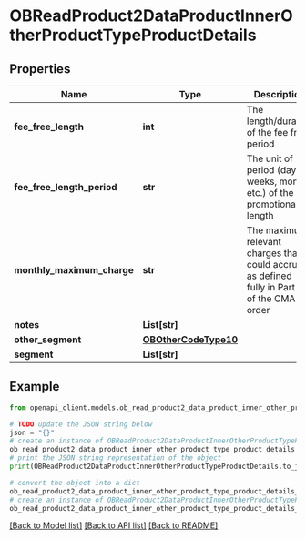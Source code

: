 # OBReadProduct2DataProductInnerOtherProductTypeProductDetails


## Properties

Name | Type | Description | Notes
------------ | ------------- | ------------- | -------------
**fee_free_length** | **int** | The length/duration of the fee free period | [optional] 
**fee_free_length_period** | **str** | The unit of period (days, weeks, months etc.) of the promotional length | [optional] 
**monthly_maximum_charge** | **str** | The maximum relevant charges that could accrue as defined fully in Part 7 of the CMA order | [optional] 
**notes** | **List[str]** |  | [optional] 
**other_segment** | [**OBOtherCodeType10**](OBOtherCodeType10.md) |  | [optional] 
**segment** | **List[str]** |  | [optional] 

## Example

```python
from openapi_client.models.ob_read_product2_data_product_inner_other_product_type_product_details import OBReadProduct2DataProductInnerOtherProductTypeProductDetails

# TODO update the JSON string below
json = "{}"
# create an instance of OBReadProduct2DataProductInnerOtherProductTypeProductDetails from a JSON string
ob_read_product2_data_product_inner_other_product_type_product_details_instance = OBReadProduct2DataProductInnerOtherProductTypeProductDetails.from_json(json)
# print the JSON string representation of the object
print(OBReadProduct2DataProductInnerOtherProductTypeProductDetails.to_json())

# convert the object into a dict
ob_read_product2_data_product_inner_other_product_type_product_details_dict = ob_read_product2_data_product_inner_other_product_type_product_details_instance.to_dict()
# create an instance of OBReadProduct2DataProductInnerOtherProductTypeProductDetails from a dict
ob_read_product2_data_product_inner_other_product_type_product_details_from_dict = OBReadProduct2DataProductInnerOtherProductTypeProductDetails.from_dict(ob_read_product2_data_product_inner_other_product_type_product_details_dict)
```
[[Back to Model list]](../README.md#documentation-for-models) [[Back to API list]](../README.md#documentation-for-api-endpoints) [[Back to README]](../README.md)


